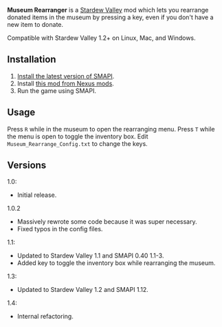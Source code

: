 **Museum Rearranger** is a [Stardew Valley](http://stardewvalley.net/) mod which lets you rearrange
donated items in the museum by pressing a key, even if you don't have a new item to donate.

Compatible with Stardew Valley 1.2+ on Linux, Mac, and Windows.

## Installation
1. [Install the latest version of SMAPI](https://github.com/Pathoschild/SMAPI/releases).
2. Install [this mod from Nexus mods](http://www.nexusmods.com/stardewvalley/mods/428).
3. Run the game using SMAPI.

## Usage
Press `R` while in the museum to open the rearranging menu. Press `T` while the menu is open to
toggle the inventory box. Edit `Museum_Rearrange_Config.txt` to change the keys.

## Versions
1.0:
* Initial release.

1.0.2
* Massively rewrote some code because it was super necessary.
* Fixed typos in the config files.

1.1:
* Updated to Stardew Valley 1.1 and SMAPI 0.40 1.1-3.
* Added key to toggle the inventory box while rearranging the museum.

1.3:
* Updated to Stardew Valley 1.2 and SMAPI 1.12.

1.4:
* Internal refactoring.
